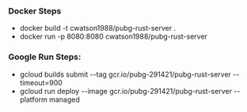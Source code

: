### Docker Steps

- docker build -t cwatson1988/pubg-rust-server .
- docker run -p 8080:8080 cwatson1988/pubg-rust-server

### Google Run Steps:

- gcloud builds submit --tag gcr.io/pubg-291421/pubg-rust-server --timeout=900
- gcloud run deploy --image gcr.io/pubg-291421/pubg-rust-server --platform managed
